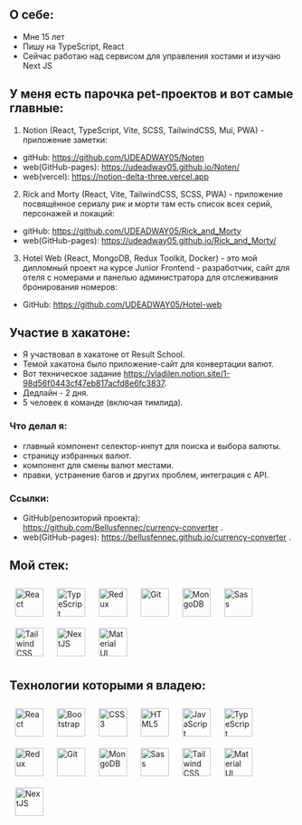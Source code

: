 ## О себе:
 - Мне 15 лет
 - Пишу на TypeScript, React  
 - Сейчас работаю над сервисом для управления хостами и изучаю Next JS

## У меня есть парочка pet-проектов и вот самые главные:

1) Notion (React, TypeScript, Vite, SCSS, TailwindCSS, Mui, PWA) - приложение заметки:
- gitHub: https://github.com/UDEADWAY05/Noten
- web(GitHub-pages): https://udeadway05.github.io/Noten/
- web(vercel): https://notion-delta-three.vercel.app

2) Rick and Morty (React, Vite, TailwindCSS, SCSS, PWA) - приложение посвящённое сериалу рик и морти там есть список всех серий, персонажей и локаций:

- gitHub: https://github.com/UDEADWAY05/Rick_and_Morty
- web(GitHub-pages): https://udeadway05.github.io/Rick_and_Morty/

3) Hotel Web (React, MongoDB, Redux Toolkit, Docker) - это мой дипломный проект на курсе Junior Frontend - разработчик, сайт для отеля с номерами и панелью администратора для отслеживания бронирования номеров:
- GitHub: https://github.com/UDEADWAY05/Hotel-web

## Участие в хакатоне:
- Я участвовал в хакатоне от Result School.
- Темой хакатона было приложение-сайт для конвертации валют.
- Вот техническое задание https://vladilen.notion.site/1-98d56f0443cf47eb817acfd8e6fc3837.
- Дедлайн - 2 дня.
- 5 человек в команде (включая тимлида).

### Что делал я:
- главный компонент селектор-инпут для поиска и выбора валюты.
- страницу избранных валют.
- компонент для смены валют местами.
- правки, устранение багов и других проблем, интеграция с API.

### Ссылки:
- GitHub(репозиторий проекта): https://github.com/Bellusfennec/currency-converter .
- web(GitHub-pages): https://bellusfennec.github.io/currency-converter .

## Мой стек:
<div>  
<a href="https://reactjs.org/" target="_blank"><img style="margin: 10px" src="https://profilinator.rishav.dev/skills-assets/react-original-wordmark.svg" alt="React" height="50" /></a>  
<a href="https://www.typescriptlang.org/" target="_blank"><img style="margin: 10px" src="https://profilinator.rishav.dev/skills-assets/typescript-original.svg" alt="TypeScript" height="50" /></a>  
<a href="https://redux.js.org/" target="_blank"><img style="margin: 10px" src="https://profilinator.rishav.dev/skills-assets/redux-original.svg" alt="Redux" height="50" /></a>  
<a href="https://github.com/" target="_blank"><img style="margin: 10px" src="https://profilinator.rishav.dev/skills-assets/git-scm-icon.svg" alt="Git" height="50" /></a>  
<a href="https://www.mongodb.com/" target="_blank"><img style="margin: 10px" src="https://profilinator.rishav.dev/skills-assets/mongodb-original-wordmark.svg" alt="MongoDB" height="50" /></a>  
<a href="https://sass-lang.com/" target="_blank"><img style="margin: 10px" src="https://profilinator.rishav.dev/skills-assets/sass-original.svg" alt="Sass" height="50" /></a>  
<a href="https://www.tailwindcss.com/" target="_blank"><img style="margin: 10px" src="https://profilinator.rishav.dev/skills-assets/tailwindcss.svg" alt="Tailwind CSS" height="50" /></a> 
<a href="https://nextjs.org/" target="_blank"><img style="margin: 10px" src="https://profilinator.rishav.dev/skills-assets/nextjs.png" alt="NextJS" height="50" /></a>  
<a href="https://mui.com/" target="_blank"><img style="margin: 10px" src="https://profilinator.rishav.dev/skills-assets/mui.png" alt="Material UI" height="50" /></a>  
</div>


## Технологии которыми я владею:

<div>  
<a href="https://reactjs.org/" target="_blank"><img style="margin: 10px" src="https://profilinator.rishav.dev/skills-assets/react-original-wordmark.svg" alt="React" height="50" /></a>  
<a href="https://getbootstrap.com/docs/3.4/javascript/" target="_blank"><img style="margin: 10px" src="https://profilinator.rishav.dev/skills-assets/bootstrap-plain.svg" alt="Bootstrap" height="50" /></a>  
<a href="https://www.w3schools.com/css/" target="_blank"><img style="margin: 10px" src="https://profilinator.rishav.dev/skills-assets/css3-original-wordmark.svg" alt="CSS3" height="50" /></a>  
<a href="https://en.wikipedia.org/wiki/HTML5" target="_blank"><img style="margin: 10px" src="https://profilinator.rishav.dev/skills-assets/html5-original-wordmark.svg" alt="HTML5" height="50" /></a>  
<a href="https://www.javascript.com/" target="_blank"><img style="margin: 10px" src="https://profilinator.rishav.dev/skills-assets/javascript-original.svg" alt="JavaScript" height="50" /></a>  
<a href="https://www.typescriptlang.org/" target="_blank"><img style="margin: 10px" src="https://profilinator.rishav.dev/skills-assets/typescript-original.svg" alt="TypeScript" height="50" /></a>  
<a href="https://redux.js.org/" target="_blank"><img style="margin: 10px" src="https://profilinator.rishav.dev/skills-assets/redux-original.svg" alt="Redux" height="50" /></a>  
<a href="https://github.com/" target="_blank"><img style="margin: 10px" src="https://profilinator.rishav.dev/skills-assets/git-scm-icon.svg" alt="Git" height="50" /></a>  
<a href="https://www.mongodb.com/" target="_blank"><img style="margin: 10px" src="https://profilinator.rishav.dev/skills-assets/mongodb-original-wordmark.svg" alt="MongoDB" height="50" /></a>  
<a href="https://sass-lang.com/" target="_blank"><img style="margin: 10px" src="https://profilinator.rishav.dev/skills-assets/sass-original.svg" alt="Sass" height="50" /></a>  
<a href="https://www.tailwindcss.com/" target="_blank"><img style="margin: 10px" src="https://profilinator.rishav.dev/skills-assets/tailwindcss.svg" alt="Tailwind CSS" height="50" /></a>  
<a href="https://mui.com/" target="_blank"><img style="margin: 10px" src="https://profilinator.rishav.dev/skills-assets/mui.png" alt="Material UI" height="50" /></a>  
<a href="https://nextjs.org/" target="_blank"><img style="margin: 10px" src="https://profilinator.rishav.dev/skills-assets/nextjs.png" alt="NextJS" height="50" /></a>  
</div>
<br />
